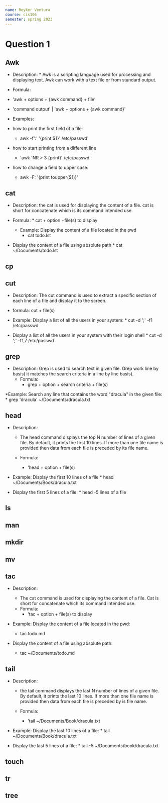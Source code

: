 ```yaml
---
name: Reyker Ventura 
course: cis106
semester: spring 2023
---
```


# Question 1

## Awk
* Description:
      * Awk is a scripting language used for processing and displaying text. Awk can work with a text file or from standard output.
 * Formula: 
 * 'awk + options + {awk command} + file'
 * 'command output' | 'awk + options + {awk command}'

* Examples:
 * how to print the first field of a file:
      * awk -f':' '{print $1}' /etc/passwd'
 * how to start printing from a different line 
     * 'awk 'NR > 3 {print}' /etc/passwd'
* how to change a field to upper case:
    * awk -F: '{print toupper($1)}' 

## cat
* Description: the cat is used for displaying the content of a file. cat is short for concatenate which is its command intended use.
* Formula:
      * cat + option +file(s) to display
  
  * Example: Display the content of a file located in the pwd
      * cat todo.lst
* Display the content of a file using absolute path
      * cat ~/Documents/todo.lst 


## cp
## cut
* Description: The cut command is used to extract a specific section of each line of a file and display it to the screen.
* formula: cut + file(s)

* Example: Display a list of all the users in your system:
      * cut -d ';' -f1 /etc/passwd
* Display a list of all the users in your system with their login shell
      * cut -d ';' -f1,7 /etc/passwd




## grep
* Description: Grep is used to search text in given file. Grep work line by basis( it matches the search criteria in a line by line basis).
  * Formula:
      * grep + option + search criteria + file(s)

*Example:
Search any line that contains the word "dracula" in the given file:
      *   grep 'dracula' ~/Documents/dracula.txt



## head
* Description:
    *   The head command displays the top N number of lines of a given file. By default, it prints the first 10 lines. If more than one file name is provided then data from each file is preceded by its file name.
  
  * Formula:
      * 'head + option + file(s)
  
* Example: Display the first 10 lines of a file
      * head ~/Documents/Book/dracula.txt
* Display the first 5 lines of a file:
      * head -5 lines of a file   




## ls
## man
## mkdir
## mv
## tac
* Description:
  * The cat command is used for displaying the content of a file. Cat is short for concatenate which its command intended use.
  * Formula:
    * 'tac + option + file(s) to display
  
* Example: Display the content of a file located in the pwd:
    * tac todo.md
* Display the content of a file using absolute path:
    * tac ~/Documents/todo.md



## tail
* Description:
  * the tail command displays the last N number of lines of a given file. By default, it prints the last 10 lines. If more than one file name is provided then data from each file is preceded by is file name.
  
  * Formula: 
      * 'tail ~/Documents/Book/dracula.txt

* Example: Display the last 10 lines of a file:
      * tail ~/Documents/Book/dracula.txt
* Display the last 5 lines of a file:
      *  tail -5 ~/Documents/book/dracula.txt 


## touch
## tr
## tree